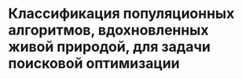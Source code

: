 # Классификация популяционных алгоритмов, вдохновленных живой природой, для задачи поисковой оптимизации
